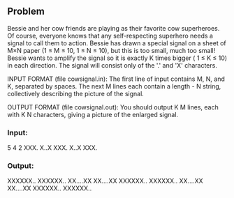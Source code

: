 ## Problem
Bessie and her cow friends are playing as their favorite cow superheroes. Of course, everyone knows that any self-respecting superhero needs a signal to call them to action. Bessie has drawn a special signal on a sheet of M×N paper (1 ≤ M ≤ 10, 1 ≤ N ≤ 10), but this is too small, much too small! Bessie wants to amplify the signal so it is exactly K times bigger ( 1 ≤ K ≤ 10) in each direction. The signal will consist only of the '.' and 'X' characters.

INPUT FORMAT (file cowsignal.in):
The first line of input contains M, N, and K, separated by spaces. The next M lines each contain a length - N string, collectively describing the picture of the signal.

OUTPUT FORMAT (file cowsignal.out): You should output K M lines, each with K N characters, giving a picture of the enlarged signal.

### Input:
5 4 2
XXX.
X..X
XXX.
X..X
XXX.

### Output:
XXXXXX..
XXXXXX..
XX....XX
XX....XX
XXXXXX..
XXXXXX..
XX....XX
XX....XX
XXXXXX..
XXXXXX..